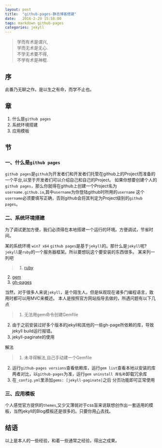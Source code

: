 ```yaml
---
layout: post
title:  "github-pages-静态博客搭建"
date:   2016-2-29 15:58:00
tags: markdown github-pages
categories: jekyll
---
```



>学而有术是谓兴,  
>学而无术是无心.  
>不学无术要不得,  
>不学有术是神棍.  


<!-- more -->

## __序__ ##
此番乃无聊之作。是以生之有命，而学不止也。

## __章__ ##
1. 什么是`github pages`
2. 系统环境搭建
3. 应用模板


## __节__ ##

### 一、什么是`github pages` ###

`github pages`是`github`为开发者们和开发者们托管在github上的Project而准备的一个平台,以至于开发者们可以介绍自己和自己的Project。
如果你想要创建个人的`github pages`，那么你就得在github上创建一个Project名为
`username.github.io`,其中`username`为你登陆github时所用的`username`
这个`username`必须要填写正确，否则github会将其判定为Project级别的`github pages`。

### 二、系统环境搭建 ###
为了调试更加方便，我们必须得在本地搭建一个运行的环境。方便调试，节省时间。

某的系统环境 `win7 x64`
`github pages`是基于`jekyll`的。那什么是`jekyll`呢?`jekyll`是`ruby`的一个服务器框架。所以要想玩这个要安装的东西很多。
某来列一列吧


>1. [ruby](https://www.ruby-lang.org/en/documentation/installation/)
2. [gem](https://rubygems.org/pages/download)
3. [gh-pages](https://github.com/github/pages-gem)

当然，对于很多人来说`jekyll`，是个陌生人。但是纵观现在诸多门编程语言，致用时都可以用MVC来概述。
本人是按照官方网站指导去做的，所遇问题有以下几点

>1. 无法用gem命令创建Gemfile
2. 由于之前安装过好多个版本的jekyll和其他的一些gh-page所依赖的库，导致jekyll build运行报错。
3. jekyll-paginate的使用

解法


>1. 未寻得解法,自己手动建一个Gemfile
2. 运行`github-pages versions`查看依赖库，运行`gem list`查看本地以安装的库 两者对比，以`github-pages`为准，运行`gem uninstall 库名称`卸载冗余库
3. 在`_config.yml`里添加`gems: [jekyll-paginate]`之后 分页功能即可正常使用


### 三、应用模板 ###
个人感觉官方提供的`themes`,又少又薄弱对于css盲来说联想创作出一套适用的模板，当然jekyll的Blog模板还是很多的。只要你用[心](http://jekyllthemes.org/)去找。

## __结语__ ##
以上是本人的一些经验，和着一些通常之经验，得出之成果。
